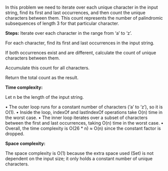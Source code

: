 In this problem we need to iterate over each unique character in the input string, find its first and last occurrences, and then count the unique characters between them. This count represents the number of palindromic subsequences of length 3 for that particular character.

**Steps:**
Iterate over each character in the range from ‘a’ to ‘z’.

For each character, find its first and last occurrences in the input string.

If both occurrences exist and are different, calculate the count of unique characters between them.

Accumulate this count for all characters.

Return the total count as the result.

**Time complexity:**

Let n be the length of the input string.

• The outer loop runs for a constant number of characters (‘a’ to ‘z’), so it is O(1).
• Inside the loop, indexOf and lastIndexOf operations take O(n) time in the worst case.
• The inner loop iterates over a subset of characters between the first and last occurrences, taking O(n) time in the worst case.
• Overall, the time complexity is O(26 * n) ≈ O(n) since the constant factor is dropped.

**Space complexity:**

The space complexity is O(1) because the extra space used (Set) is not dependent on the input size; it only holds a constant number of unique characters.​
